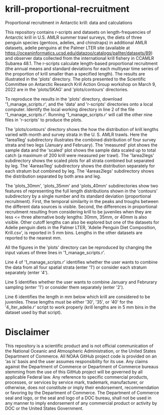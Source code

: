 # krill-proportional-recruitment
Proportional recruitment in Antarctic krill: data and calculations

This repository contains r-scripts and datasets on length-frequencies of Antarctic krill in U.S. AMLR summer trawl surveys, the diets of three penguin species (gentoos, adelies, and chinstraps) in additional AMLR datasets, adelie penguins at the Palmer LTER site (available at https://oceaninformatics.ucsd.edu/datazoo/catalogs/pallter/datasets/89) and observer data collected from the international krill fishery in CCAMLR Subarea 48.1. The r-scripts calculate length-based proportional recruitment (the annual means and standard deviations for each multiyear time series of the proportion of krill smaller than a specified length). The results are illustrated in the 'plots' directory. The plots presented to the Scientific Committee on Antarctic Research Krill Action Group workshop on March 9, 2022 are in the 'plots/SKAG' and 'plots/contours' directories.

To reproduce the results in the 'plots' directory, download '1_manage_scripts.r', and the 'data' and 'r-scripts' directories onto a local computer. Identify the local working directory in line 2 of the file '1_manage_scripts.r'. Running '1_manage_scripts.r' will call the other nine files in 'r-scripts' to produce the plots.

The 'plots/contours' directory shows the how the distribution of krill lengths varied with month and survey strata in the U. S. AMLR trawls. Here the '1area1leg' subdirectory illustrates the combined distribution of four survey strata and two legs (January and February). The 'measured' plot shows the sample data and the 'scaled' plot shows the sample data scaled up to total catch (a maximum of 200 krill were measured per trawl). The '1area2legs' subdirectory shows the scaled plots for all strata combined but separated by leg. The '4areas1leg' subdirectory shows the distribution separately for each stratum but combined by leg. The '4areas2legs' subdirectory shows the distribution separated by both area and leg.

The 'plots_30mm', 'plots_35mm' and 'plots_40mm' subdirectories show two features of representing the full length distributions shown in the 'contours' subdirectory by a single number and its standard deviation (proportional recruitment). First, the temporal similarity in the peaks and troughs between the different data sources is visible. Second, the differences in proportional recruitment resulting from considering krill to be juveniles when they are less <= three alternative body lengths: 30mm, 35mm, or 40mm is also visible. Other cutoff lengths can also be explored but one of the datasets for Adelie penguin diets in the Palmer LTER, 'Adelie Penguin Diet Composition, Krill.csv', is reported in 5 mm bins. Lengths in the other datasets are reported to the nearest mm.

All the figures in the 'plots' directory can be reproduced by changing the input values of three lines in '1_manage_scripts.r'.

Line 4 of '1_manage_scripts.r' identifies whether the user wants to combine the data from all four spatial strata (enter '1') or consider each stratum separately (enter '4').

Line 5 identifies whether the user wants to combine January and Februrary sampling (enter '1') or consider them separately (enter '2').

Line 6 identifies the length in mm below which krill are considered to be juveniles. These lengths must be either '30', '35', or '40' for the '4_lter_adelie.r' script to work properly (krill lengths are in 5 mm bins in the dataset used by that script).

# Disclaimer

This repository is a scientific product and is not official communication of the National Oceanic and Atmospheric Administration, or the United States Department of Commerce. All NOAA GitHub project code is provided on an ‘as is’ basis and the user assumes responsibility for its use. Any claims against the Department of Commerce or Department of Commerce bureaus stemming from the use of this GitHub project will be governed by all applicable Federal law. Any reference to specific commercial products, processes, or services by service mark, trademark, manufacturer, or otherwise, does not constitute or imply their endorsement, recommendation or favoring by the Department of Commerce. The Department of Commerce seal and logo, or the seal and logo of a DOC bureau, shall not be used in any manner to imply endorsement of any commercial product or activity by DOC or the United States Government.
